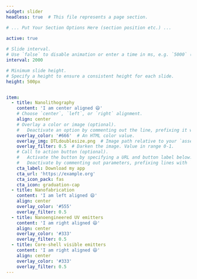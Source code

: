 ```yaml
---
widget: slider
headless: true  # This file represents a page section.

# ... Put Your Section Options Here (section position etc.) ...

active: true
 
# Slide interval.
# Use `false` to disable animation or enter a time in ms, e.g. `5000` (5s).
interval: 2000

# Minimum slide height.
# Specify a height to ensure a consistent height for each slide.
height: 500px


item:
  - title: Nanolithography
    content: 'I am center aligned 😄'
    # Choose `center`, `left`, or `right` alignment.
    align: center
    # Overlay a color or image (optional).
    #   Deactivate an option by commenting out the line, prefixing it with `#`.
    overlay_color: '#666'  # An HTML color value.
    overlay_img: DTLdoublesize.png  # Image path relative to your `assets/media/` folder
    overlay_filter: 0.5  # Darken the image. Value in range 0-1.
    # Call to action button (optional).
    #   Activate the button by specifying a URL and button label below.
    #   Deactivate by commenting out parameters, prefixing lines with `#`.
    cta_label: Download my app
    cta_url: 'https://example.org'
    cta_icon_pack: fas
    cta_icon: graduation-cap
  - title: Nanofabrication
    content: 'I am left aligned 😄'
    align: center
    overlay_color: '#555'
    overlay_filter: 0.5
  - title: Nanoengineered UV emitters
    content: 'I am right aligned 😄'
    align: center
    overlay_color: '#333'
    overlay_filter: 0.5
  - title: Core-shell visible emitters
    content: 'I am right aligned 😄'
    align: center
    overlay_color: '#333'
    overlay_filter: 0.5
---
```

